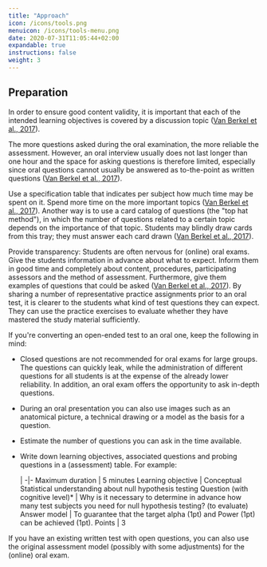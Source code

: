 ```yaml
---
title: "Approach"
icon: /icons/tools.png
menuicon: /icons/tools-menu.png
date: 2020-07-31T11:05:44+02:00
expandable: true
instructions: false
weight: 3
---
```


## Preparation

In order to ensure good content validity, it is important that each of the intended learning objectives is covered by a discussion topic ([Van Berkel et al., 2017](https://remindo-support.sites.uu.nl/wp-content/uploads/sites/79/2020/03/Toetsen-in-het-Hoger-Onderwijs-van-Berkel-Bax-Joosten-ten-Brinke.pdf)).

The more questions asked during the oral examination, the more reliable the assessment. However, an oral interview usually does not last longer than one hour and the space for asking questions is therefore limited, especially since oral questions cannot usually be answered as to-the-point as written questions ([Van Berkel et al., 2017](https://remindo-support.sites.uu.nl/wp-content/uploads/sites/79/2020/03/Toetsen-in-het-Hoger-Onderwijs-van-Berkel-Bax-Joosten-ten-Brinke.pdf)).

Use a specification table that indicates per subject how much time may be spent on it. Spend more time on the more important topics ([Van Berkel et al., 2017](https://remindo-support.sites.uu.nl/wp-content/uploads/sites/79/2020/03/Toetsen-in-het-Hoger-Onderwijs-van-Berkel-Bax-Joosten-ten-Brinke.pdf)). Another way is to use a card catalog of questions (the "top hat method"), in which the number of questions related to a certain topic depends on the importance of that topic. Students may blindly draw cards from this tray; they must answer each card drawn ([Van Berkel et al., 2017](https://remindo-support.sites.uu.nl/wp-content/uploads/sites/79/2020/03/Toetsen-in-het-Hoger-Onderwijs-van-Berkel-Bax-Joosten-ten-Brinke.pdf)).

Provide transparency: Students are often nervous for (online) oral exams. Give the students information in advance about what to expect. Inform them in good time and completely about content, procedures, participating assessors and the method of assessment. Furthermore, give them examples of questions that could be asked ([Van Berkel et al., 2017](https://remindo-support.sites.uu.nl/wp-content/uploads/sites/79/2020/03/Toetsen-in-het-Hoger-Onderwijs-van-Berkel-Bax-Joosten-ten-Brinke.pdf)). By sharing a number of representative practice assignments prior to an oral test, it is clearer to the students what kind of test questions they can expect. They can use the practice exercises to evaluate whether they have mastered the study material sufficiently.

If you're converting an open-ended test to an oral one, keep the following in mind:

* Closed questions are not recommended for oral exams for large groups. The questions can quickly leak, while the administration of different questions for all students is at the expense of the already lower reliability. In addition, an oral exam offers the opportunity to ask in-depth questions.

* During an oral presentation you can also use images such as an anatomical picture, a technical drawing or a model as the basis for a question.

* Estimate the number of questions you can ask in the time available.

* Write down learning objectives, associated questions and probing questions in a (assessment) table. For example:

  |
-|-
Maximum duration | 5 minutes
Learning objective | Conceptual Statistical understanding about null hypothesis testing
Question (with cognitive level)* | Why is it necessary to determine in advance how many test subjects you need for null hypothesis testing? (to evaluate)
Answer model | To guarantee that the target alpha (1pt) and Power (1pt) can be achieved (1pt).
Points | 3

If you have an existing written test with open questions, you can also use the original assessment model (possibly with some adjustments) for the (online) oral exam.
